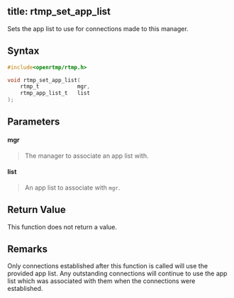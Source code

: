 title: rtmp_set_app_list
--------------------------

Sets the app list to use for connections made to this manager.

## Syntax ##

```c
#include<openrtmp/rtmp.h>

void rtmp_set_app_list( 
	rtmp_t            mgr, 
	rtmp_app_list_t   list 
);
```

## Parameters ##
#### mgr ####
> The manager to associate an app list with.

#### list ####
> An app list to associate with `mgr`.

## Return Value ##
This function does not return a value.

## Remarks ##
Only connections established after this function is called will use the provided app list. Any outstanding connections will continue to use the app list which was associated with them when the connections were established.
